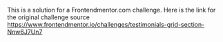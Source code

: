 This is a solution for a Frontendmentor.com challenge.
Here is the link for the original challenge source https://www.frontendmentor.io/challenges/testimonials-grid-section-Nnw6J7Un7
